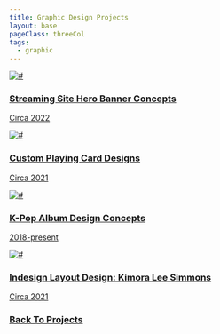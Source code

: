 ```yaml
---
title: Graphic Design Projects 
layout: base
pageClass: threeCol
tags:
  - graphic
---
```

<div class="project-container">
  <a href="/postcards" class="card-link" >
    <div class="card">
      <img src="/images/postcardcover.jpg" alt="#">
      <div class="card-body" >
  <h3> Streaming Site Hero Banner Concepts</h3>
        <p>Circa 2022 </p>
      </div>
    </div>
  </a>
  <a href="/playing-cards" class="card-link" >
    <div class="card">
      <img src="/images/playcardcover.jpg" alt="#">
      <div class="card-body" >
  <h3> Custom Playing Card Designs</h3>
        <p>Circa 2021 </p>
      </div>
    </div>
  </a>
  <a href="/albumcovers" class="card-link" >
    <div class="card">
      <img src="/images/albumcovers.jpg" alt="#">
      <div class="card-body" >
  <h3> K-Pop Album Design Concepts</h3>
        <p>2018-present </p>
      </div>
    </div>
  </a>
  <a href="/indesignlayout" class="card-link" >
    <div class="card">
      <img src="/images/kimoracover.jpg" alt="#">
      <div class="card-body" >
  <h3> Indesign Layout Design: Kimora Lee Simmons</h3>
        <p>Circa 2021 </p>
      </div>
    </div>
  </a>
  <div class="back-button">
    <h3><a href="/projects">Back To Projects</a></h3>
  </div>